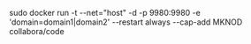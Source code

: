 sudo docker run -t  --net="host" -d -p 9980:9980 -e 'domain=domain1|domain2' --restart always --cap-add MKNOD collabora/code

